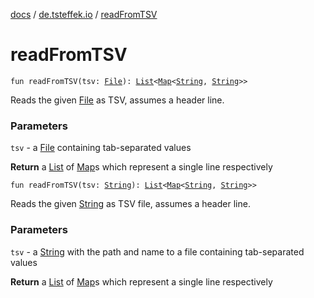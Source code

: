 [docs](../index.md) / [de.tsteffek.io](index.md) / [readFromTSV](./read-from-t-s-v.md)

# readFromTSV

`fun readFromTSV(tsv: `[`File`](https://docs.oracle.com/javase/8/docs/api/java/io/File.html)`): `[`List`](https://kotlinlang.org/api/latest/jvm/stdlib/kotlin.collections/-list/index.html)`<`[`Map`](https://kotlinlang.org/api/latest/jvm/stdlib/kotlin.collections/-map/index.html)`<`[`String`](https://kotlinlang.org/api/latest/jvm/stdlib/kotlin/-string/index.html)`, `[`String`](https://kotlinlang.org/api/latest/jvm/stdlib/kotlin/-string/index.html)`>>`

Reads the given [File](https://docs.oracle.com/javase/8/docs/api/java/io/File.html) as TSV, assumes a header line.

### Parameters

`tsv` - a [File](https://docs.oracle.com/javase/8/docs/api/java/io/File.html) containing tab-separated values

**Return**
a [List](https://kotlinlang.org/api/latest/jvm/stdlib/kotlin.collections/-list/index.html) of [Map](https://kotlinlang.org/api/latest/jvm/stdlib/kotlin.collections/-map/index.html)s which represent a single line respectively

`fun readFromTSV(tsv: `[`String`](https://kotlinlang.org/api/latest/jvm/stdlib/kotlin/-string/index.html)`): `[`List`](https://kotlinlang.org/api/latest/jvm/stdlib/kotlin.collections/-list/index.html)`<`[`Map`](https://kotlinlang.org/api/latest/jvm/stdlib/kotlin.collections/-map/index.html)`<`[`String`](https://kotlinlang.org/api/latest/jvm/stdlib/kotlin/-string/index.html)`, `[`String`](https://kotlinlang.org/api/latest/jvm/stdlib/kotlin/-string/index.html)`>>`

Reads the given [String](https://kotlinlang.org/api/latest/jvm/stdlib/kotlin/-string/index.html) as TSV file, assumes a header line.

### Parameters

`tsv` - a [String](https://kotlinlang.org/api/latest/jvm/stdlib/kotlin/-string/index.html) with the path and name to a file containing
tab-separated values

**Return**
a [List](https://kotlinlang.org/api/latest/jvm/stdlib/kotlin.collections/-list/index.html) of [Map](https://kotlinlang.org/api/latest/jvm/stdlib/kotlin.collections/-map/index.html)s which represent a single line respectively

